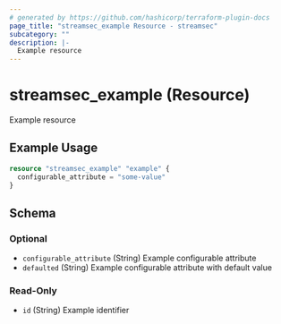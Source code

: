 ```yaml
---
# generated by https://github.com/hashicorp/terraform-plugin-docs
page_title: "streamsec_example Resource - streamsec"
subcategory: ""
description: |-
  Example resource
---
```


# streamsec_example (Resource)

Example resource

## Example Usage

```terraform
resource "streamsec_example" "example" {
  configurable_attribute = "some-value"
}
```

<!-- schema generated by tfplugindocs -->
## Schema

### Optional

- `configurable_attribute` (String) Example configurable attribute
- `defaulted` (String) Example configurable attribute with default value

### Read-Only

- `id` (String) Example identifier
